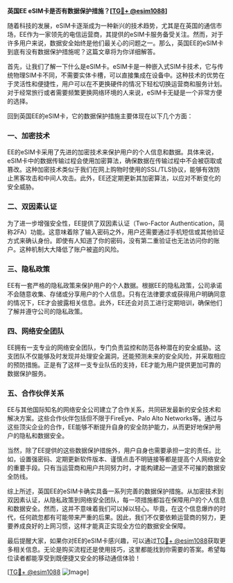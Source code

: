 **英国EE eSIM卡是否有数据保护措施？[[TG💪+ @esim1088](https://t.me/s/esim1088)]**

随着科技的发展，eSIM卡逐渐成为一种新兴的技术趋势，尤其是在英国的通信市场，EE作为一家领先的电信运营商，其提供的eSIM卡服务备受关注。然而，对于许多用户来说，数据安全始终是他们最关心的问题之一。那么，英国EE的eSIM卡到底有没有数据保护措施呢？这篇文章将为你详细解答。

首先，让我们了解一下什么是eSIM卡。eSIM卡是一种嵌入式SIM卡技术，它与传统物理SIM卡不同，不需要实体卡槽，可以直接集成在设备中。这种技术的优势在于灵活性和便捷性，用户可以在不更换硬件的情况下轻松切换运营商和服务计划。对于经常旅行或者需要频繁更换网络环境的人来说，eSIM卡无疑是一个非常方便的选择。

回到英国EE的eSIM卡，它的数据保护措施主要体现在以下几个方面：

### 一、加密技术

EE的eSIM卡采用了先进的加密技术来保护用户的个人信息和数据。具体来说，eSIM卡中的数据传输过程会使用加密算法，确保数据在传输过程中不会被窃取或篡改。这种加密技术类似于我们在网上购物时使用的SSL/TLS协议，能够有效防止黑客攻击和中间人攻击。此外，EE还定期更新其加密算法，以应对不断变化的安全威胁。

### 二、双因素认证

为了进一步增强安全性，EE提供了双因素认证（Two-Factor Authentication，简称2FA）功能。这意味着除了输入密码之外，用户还需要通过手机短信或其他验证方式来确认身份。即使有人知道了你的密码，没有第二重验证也无法访问你的账户。这种机制大大降低了账户被盗的风险。

### 三、隐私政策

EE有一套严格的隐私政策来保护用户的个人数据。根据EE的隐私政策，公司承诺不会随意收集、存储或分享用户的个人信息。只有在法律要求或获得用户明确同意的情况下，EE才会披露相关信息。此外，EE还会对员工进行定期培训，确保他们了解并遵守公司的隐私政策。

### 四、网络安全团队

EE拥有一支专业的网络安全团队，专门负责监控和防范各种潜在的安全威胁。这支团队不仅能够及时发现并处理安全漏洞，还能预测未来的安全风险，并采取相应的预防措施。正是有了这样一支专业队伍的支持，EE才能为用户提供更加可靠的数据保护服务。

### 五、合作伙伴关系

EE与其他国际知名的网络安全公司建立了合作关系，共同研发最新的安全技术和解决方案。这些合作伙伴包括但不限于FireEye、Palo Alto Networks等。通过与这些顶尖企业的合作，EE能够不断提升自身的安全防护能力，从而更好地保护用户的隐私和数据安全。

当然，除了EE提供的这些数据保护措施外，用户自身也需要承担一定的责任。比如，设置强密码、定期更新软件版本、谨慎点击不明链接等都是提高个人网络安全的重要手段。只有当运营商和用户共同努力时，才能构建起一道坚不可摧的数据安全防线。

综上所述，英国EE的eSIM卡确实具备一系列完善的数据保护措施。从加密技术到双因素认证，从隐私政策到网络安全团队，每一项措施都旨在保障用户的个人信息和数据安全。然而，这并不意味着我们可以掉以轻心。毕竟，在这个信息爆炸的时代，任何疏忽都有可能带来严重的后果。因此，我们不仅要依赖运营商的努力，更要养成良好的上网习惯，这样才能真正实现全方位的数据安全保障。

最后提醒大家，如果你对EE的eSIM卡感兴趣，可以通过[TG💪+ @esim1088](https://t.me/s/esim1088)获取更多相关信息。无论是购买流程还是使用技巧，这里都能找到你需要的答案。希望每位读者都能享受到既便捷又安全的移动通信体验！

[[TG💪+ @esim1088](https://t.me/s/esim1088) ![Image](https://i.postimg.cc/4NQfJmqS/Snipaste-2025-05-13-00-14-12.png)]